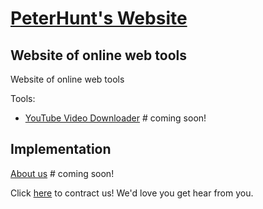 # [PeterHunt's Website](https://peter-hunt.github.io)

## Website of online web tools

Website of online web tools

Tools:

- [YouTube Video Downloader](https://peter-hunt.github.io/youtube-downloader) # coming soon!

## Implementation

[About us](https://peter-hunt.github.io/about) # coming soon!

Click [here](https://peter-hunt.github.io/contract) to contract us!
We'd love you get hear from you.
